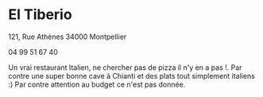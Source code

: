 # El Tiberio

121, Rue Athènes 
34000 Montpellier

04 99 51 67 40

Un vrai restaurant Italien, ne chercher pas de pizza il n'y en a pas !. Par contre une super bonne cave à Chianti et des plats tout simplement italiens :)
Par contre attention au budget ce n'est pas donnée.
